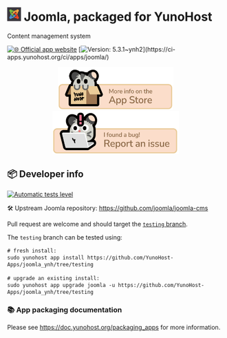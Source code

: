 <!--
N.B.: This README was automatically generated by <https://github.com/YunoHost/apps_tools/blob/main/readme_generator>
It shall NOT be edited by hand.
-->

<h1>
  <img src="https://raw.githubusercontent.com/YunoHost/apps/main/logos/joomla.png" width="32px" alt="Logo of Joomla">
  Joomla, packaged for YunoHost
</h1>

Content management system

[![🌐 Official app website](https://img.shields.io/badge/Official_app_website-darkgreen?style=for-the-badge)](https://www.joomla.org/)
[![Version: 5.3.1~ynh2](https://img.shields.io/badge/Version-5.3.1~ynh2-rgba(0,150,0,1)?style=for-the-badge)](https://ci-apps.yunohost.org/ci/apps/joomla/)

<div align="center">
<a href="https://apps.yunohost.org/app/joomla"><img height="100px" src="https://github.com/YunoHost/yunohost-artwork/raw/refs/heads/main/badges/neopossum-badges/badge_more_info_on_the_appstore.svg"/></a>
<a href="https://github.com/YunoHost-Apps/joomla_ynh/issues"><img height="100px" src="https://github.com/YunoHost/yunohost-artwork/raw/refs/heads/main/badges/neopossum-badges/badge_report_an_issue.svg"/></a>
</div>

## 📦 Developer info

[![Automatic tests level](https://apps.yunohost.org/badge/cilevel/joomla)](https://ci-apps.yunohost.org/ci/apps/joomla/)

🛠️ Upstream Joomla repository: <https://github.com/joomla/joomla-cms>

Pull request are welcome and should target the [`testing` branch](https://github.com/YunoHost-Apps/joomla_ynh/tree/testing).

The `testing` branch can be tested using:
```
# fresh install:
sudo yunohost app install https://github.com/YunoHost-Apps/joomla_ynh/tree/testing

# upgrade an existing install:
sudo yunohost app upgrade joomla -u https://github.com/YunoHost-Apps/joomla_ynh/tree/testing
```

### 📚 App packaging documentation

Please see <https://doc.yunohost.org/packaging_apps> for more information.